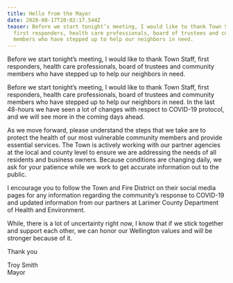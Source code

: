 ```yaml
---
title: Hello from the Mayor
date: 2020-08-17T20:02:17.544Z
teaser: Before we start tonight’s meeting, I would like to thank Town Staff,
  first responders, health care professionals, board of trustees and community
  members who have stepped up to help our neighbors in need.
---
```

Before we start tonight’s meeting, I would like to thank Town Staff, first responders, health care professionals, board of trustees and community members who have stepped up to help our neighbors in need.

Before we start tonight’s meeting, I would like to thank Town Staff, first responders, health care professionals, board of trustees and community members who have stepped up to help our neighbors in need. In the last 48-hours we have seen a lot of changes with respect to COVID-19 protocol, and we will see more in the coming days ahead.

As we move forward, please understand the steps that we take are to protect the health of our most vulnerable community members and provide essential services. The Town is actively working with our partner agencies at the local and county level to ensure we are addressing the needs of all residents and business owners. Because conditions are changing daily, we ask for your patience while we work to get accurate information out to the public.

I encourage you to follow the Town and Fire District on their social media pages for any information regarding the community’s response to COVID-19 and updated information from our partners at Larimer County Department of Health and Environment.

While, there is a lot of uncertainty right now, I know that if we stick together and support each other, we can honor our Wellington values and will be stronger because of it.

Thank you

Troy Smith\
Mayor